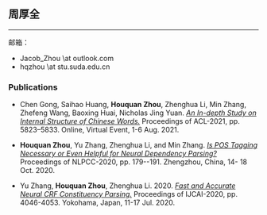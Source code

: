 ## 周厚全
---
邮箱：
- Jacob_Zhou \at outlook.com
- hqzhou \at stu.suda.edu.cn

### Publications

- Chen Gong, Saihao Huang, **Houquan Zhou**, Zhenghua Li, Min Zhang, Zhefeng Wang, Baoxing Huai, Nicholas Jing Yuan. [*An In-depth Study on Internal Structure of Chinese Words.*](https://aclanthology.org/2021.acl-long.452/) Proceedings of ACL-2021, pp. 5823–5833. Online, Virtual Event, 1-6 Aug. 2021.

- **Houquan Zhou**, Yu Zhang, Zhenghua Li, and Min Zhang. [*Is POS Tagging Necessary or Even Helpful for Neural Dependency Parsing?*](https://arxiv.org/abs/2003.03204) Proceedings of NLPCC-2020, pp. 179--191. Zhengzhou, China, 14- 18 Oct.  2020.

- Yu Zhang, **Houquan Zhou**, Zhenghua Li. 2020. [*Fast and Accurate Neural CRF Constituency Parsing.*](https://www.ijcai.org/Proceedings/2020/560) Proceedings of IJCAI-2020, pp. 4046-4053. Yokohama, Japan, 11-17 Jul. 2020.
